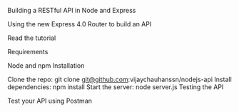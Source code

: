 Building a RESTful API in Node and Express

Using the new Express 4.0 Router to build an API

Read the tutorial

Requirements

Node and npm
Installation

Clone the repo: git clone git@github.com:vijaychauhanssn/nodejs-api
Install dependencies: npm install
Start the server: node server.js
Testing the API

Test your API using Postman
